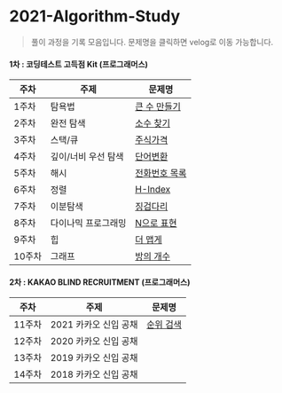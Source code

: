 # 2021-Algorithm-Study

> 풀이 과정을 기록 모음입니다. 문제명을 클릭하면 velog로 이동 가능합니다.

#### 1차 : 코딩테스트 고득점 Kit (프로그래머스)

| **주차** | **주제**            | **문제명**                                                   |
| -------- | ------------------- | ------------------------------------------------------------ |
| 1주차    | 탐욕법              | [큰 수 만들기](https://velog.io/@soo5717/%ED%94%84%EB%A1%9C%EA%B7%B8%EB%9E%98%EB%A8%B8%EC%8A%A4-%ED%81%B0-%EC%88%98-%EB%A7%8C%EB%93%A4%EA%B8%B0-%ED%8C%8C%EC%9D%B4%EC%8D%AC) |
| 2주차    | 완전 탐색           | [소수 찾기](https://velog.io/@soo5717/%ED%94%84%EB%A1%9C%EA%B7%B8%EB%9E%98%EB%A8%B8%EC%8A%A4-%EC%86%8C%EC%88%98-%EC%B0%BE%EA%B8%B0-Python) |
| 3주차    | 스택/큐             | [주식가격](https://velog.io/@soo5717/%ED%94%84%EB%A1%9C%EA%B7%B8%EB%9E%98%EB%A8%B8%EC%8A%A4-%EC%A3%BC%EC%8B%9D%EA%B0%80%EA%B2%A9-Python) |
| 4주차    | 깊이/너비 우선 탐색 | [단어변환](https://velog.io/@soo5717/%ED%94%84%EB%A1%9C%EA%B7%B8%EB%9E%98%EB%A8%B8%EC%8A%A4-%EB%8B%A8%EC%96%B4%EB%B3%80%ED%99%98-Python) |
| 5주차    | 해시                | [전화번호 목록](https://velog.io/@soo5717/Programmers-%EC%A0%84%ED%99%94%EB%B2%88%ED%98%B8-%EB%AA%A9%EB%A1%9D-Python) |
| 6주차    | 정렬                | [H-Index](https://velog.io/@soo5717/Programmers-H-Index-Python) |
| 7주차    | 이분탐색            | [징검다리](https://velog.io/@soo5717/Programmers-%EC%A7%95%EA%B2%80%EB%8B%A4%EB%A6%AC-Python) |
| 8주차    | 다이나믹 프로그래밍 | [N으로 표현](https://velog.io/@soo5717/Programmers-N%EC%9C%BC%EB%A1%9C-%ED%91%9C%ED%98%84-Python) |
| 9주차    | 힙                  | [더 맵게](https://velog.io/@soo5717/Programmers-%EB%8D%94-%EB%A7%B5%EA%B2%8C-Python) |
| 10주차   | 그래프              | [방의 개수](https://velog.io/@soo5717/Programmers-%EB%B0%A9%EC%9D%98-%EA%B0%9C%EC%88%98-Python) |

#### 2차 : KAKAO BLIND RECRUITMENT (프로그래머스)

| **주차** | **주제**              | **문제명**                                                   |
| -------- | --------------------- | ------------------------------------------------------------ |
| 11주차   | 2021 카카오 신입 공채 | [순위 검색](https://velog.io/@soo5717/Programmers-%EC%88%9C%EC%9C%84-%EA%B2%80%EC%83%89-Python) |
| 12주차   | 2020 카카오 신입 공채 |                                                              |
| 13주차   | 2019 카카오 신입 공채 |                                                              |
| 14주차   | 2018 카카오 신입 공채 |                                                              |